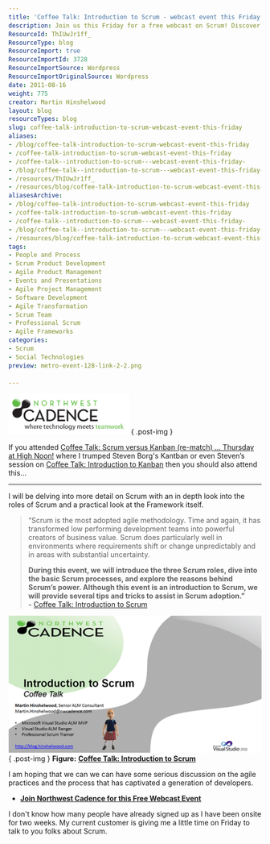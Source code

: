 ```yaml
---
title: 'Coffee Talk: Introduction to Scrum - webcast event this Friday!'
description: Join us this Friday for a free webcast on Scrum! Discover key roles, processes, and tips to enhance your agile practices and boost team performance.
ResourceId: ThIUwJr1ff_
ResourceType: blog
ResourceImport: true
ResourceImportId: 3728
ResourceImportSource: Wordpress
ResourceImportOriginalSource: Wordpress
date: 2011-08-16
weight: 775
creator: Martin Hinshelwood
layout: blog
resourceTypes: blog
slug: coffee-talk-introduction-to-scrum-webcast-event-this-friday
aliases:
- /blog/coffee-talk-introduction-to-scrum-webcast-event-this-friday
- /coffee-talk-introduction-to-scrum-webcast-event-this-friday
- /coffee-talk--introduction-to-scrum---webcast-event-this-friday-
- /blog/coffee-talk--introduction-to-scrum---webcast-event-this-friday-
- /resources/ThIUwJr1ff_
- /resources/blog/coffee-talk-introduction-to-scrum-webcast-event-this-friday
aliasesArchive:
- /blog/coffee-talk-introduction-to-scrum-webcast-event-this-friday
- /coffee-talk-introduction-to-scrum-webcast-event-this-friday
- /coffee-talk--introduction-to-scrum---webcast-event-this-friday-
- /blog/coffee-talk--introduction-to-scrum---webcast-event-this-friday-
- /resources/blog/coffee-talk-introduction-to-scrum-webcast-event-this-friday
tags:
- People and Process
- Scrum Product Development
- Agile Product Management
- Events and Presentations
- Agile Project Management
- Software Development
- Agile Transformation
- Scrum Team
- Professional Scrum
- Agile Frameworks
categories:
- Scrum
- Social Technologies
preview: metro-event-128-link-2-2.png

---
```

![NWC tagline logo_transparent](images/NWC-tagline-logo_transparent-3-3.png "NWC tagline logo_transparent")
{ .post-img }

If you attended [Coffee Talk: Scrum versus Kanban (re-match) … Thursday at High Noon!](http://blog.hinshelwood.com/coffee-talk-scrum-versus-kanban-re-match-thursday-at-high-noon/) where I trumped Steven Borg's Kantban or even Steven’s session on [Coffee Talk: Introduction to Kanban](http://introtokanban-eorg.eventbrite.com/) then you should also attend this…

---

I will be delving into more detail on Scrum with an in depth look into the roles of Scrum and a practical look at the Framework itself.

> “Scrum is the most adopted agile methodology. Time and again, it has transformed low performing development teams into powerful creators of business value. Scrum does particularly well in environments where requirements shift or change unpredictably and in areas with substantial uncertainty.
>
> **During this event, we will introduce the three Scrum roles, dive into the basic Scrum processes, and explore the reasons behind Scrum’s power. Although this event is an introduction to Scrum, we will provide several tips and tricks to assist in Scrum adoption.”  
> \-** [Coffee Talk: Introduction to Scrum](http://introtoscrum.eventbrite.com/)

![image](images/image-1-1.png "image")  
{ .post-img }
**Figure:** [**Coffee Talk: Introduction to Scrum**](http://introtoscrum.eventbrite.com/)

I am hoping that we can we can have some serious discussion on the agile practices and the process that has captivated a generation of developers.

- [**Join Northwest Cadence for this Free Webcast Event**](http://introtoscrum.eventbrite.com/)

I don't know how many people have already signed up as I have been onsite for two weeks. My current customer is giving me a little time on Friday to talk to you folks about Scrum.
